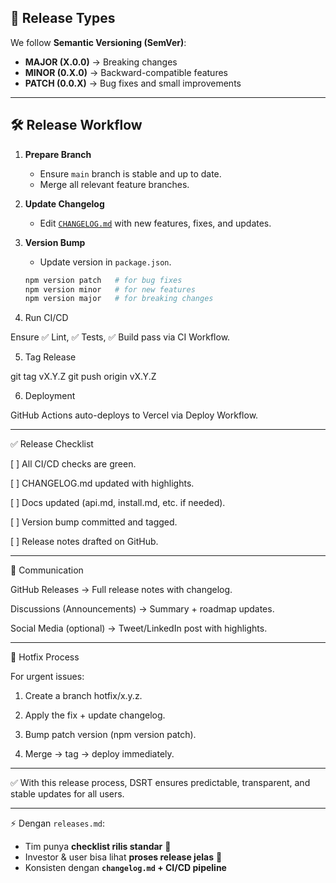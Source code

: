 ## 📌 Release Types
We follow **Semantic Versioning (SemVer)**:
- **MAJOR (X.0.0)** → Breaking changes
- **MINOR (0.X.0)** → Backward-compatible features
- **PATCH (0.0.X)** → Bug fixes and small improvements

---

## 🛠 Release Workflow
1. **Prepare Branch**
   - Ensure `main` branch is stable and up to date.
   - Merge all relevant feature branches.

2. **Update Changelog**
   - Edit [`CHANGELOG.md`](./changelog.md) with new features, fixes, and updates.

3. **Version Bump**
   - Update version in `package.json`.
   ```bash
   npm version patch   # for bug fixes
   npm version minor   # for new features
   npm version major   # for breaking changes

4. Run CI/CD

Ensure ✅ Lint, ✅ Tests, ✅ Build pass via CI Workflow.



5. Tag Release

git tag vX.Y.Z
git push origin vX.Y.Z


6. Deployment

GitHub Actions auto-deploys to Vercel via Deploy Workflow.





---

✅ Release Checklist

[ ] All CI/CD checks are green.

[ ] CHANGELOG.md updated with highlights.

[ ] Docs updated (api.md, install.md, etc. if needed).

[ ] Version bump committed and tagged.

[ ] Release notes drafted on GitHub.



---

📢 Communication

GitHub Releases → Full release notes with changelog.

Discussions (Announcements) → Summary + roadmap updates.

Social Media (optional) → Tweet/LinkedIn post with highlights.



---

🔄 Hotfix Process

For urgent issues:

1. Create a branch hotfix/x.y.z.


2. Apply the fix + update changelog.


3. Bump patch version (npm version patch).


4. Merge → tag → deploy immediately.




---

✅ With this release process, DSRT ensures predictable, transparent, and stable updates for all users.

---

⚡ Dengan `releases.md`:  
- Tim punya **checklist rilis standar** 📝  
- Investor & user bisa lihat **proses release jelas** 🔄  
- Konsisten dengan **`changelog.md` + CI/CD pipeline**
